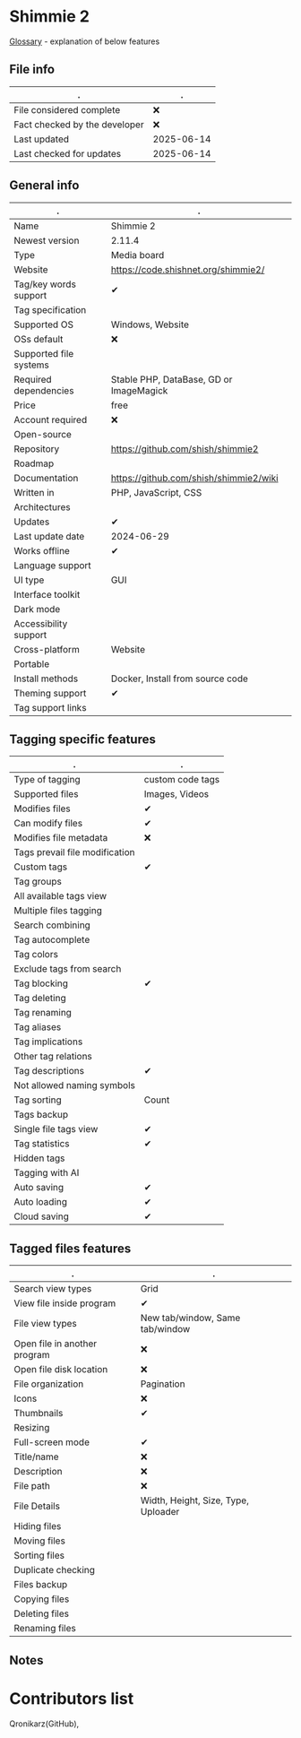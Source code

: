 # Shimmie 2
[Glossary](glossary.md) - explanation of below features

## File info
. | . |
---|---
File considered complete | ❌
Fact checked by the developer | ❌
Last updated | 2025-06-14
Last checked for updates | 2025-06-14

## General info
. | . |
---|---
Name | Shimmie 2
Newest version | 2.11.4
Type | Media board
Website | https://code.shishnet.org/shimmie2/
Tag/key words support | ✔
Tag specification | 
Supported OS | Windows, Website
OSs default | ❌
Supported file systems | 
Required dependencies | Stable PHP, DataBase, GD or ImageMagick
Price | free
Account required | ❌
Open-source | 
Repository | https://github.com/shish/shimmie2
Roadmap | 
Documentation | https://github.com/shish/shimmie2/wiki
Written in | PHP, JavaScript, CSS
Architectures | 
Updates | ✔
Last update date | 2024-06-29
Works offline | ✔
Language support | 
UI type | GUI
Interface toolkit | 
Dark mode | 
Accessibility support | 
Cross-platform | Website
Portable | 
Install methods | Docker, Install from source code
Theming support | ✔
Tag support links | 

## Tagging specific features
. | . |
---|---
Type of tagging | custom code tags
Supported files | Images, Videos
Modifies files | ✔
Can modify files | ✔
Modifies file metadata | ❌
Tags prevail file modification | 
Custom tags | ✔
Tag groups | 
All available tags view | 
Multiple files tagging | 
Search combining | 
Tag autocomplete | 
Tag colors | 
Exclude tags from search | 
Tag blocking | ✔
Tag deleting | 
Tag renaming | 
Tag aliases | 
Tag implications | 
Other tag relations | 
Tag descriptions | ✔
Not allowed naming symbols | 
Tag sorting | Count
Tags backup | 
Single file tags view | ✔
Tag statistics | ✔
Hidden tags | 
Tagging with AI | 
Auto saving | ✔
Auto loading | ✔
Cloud saving | ✔

## Tagged files features
. | . |
---|---
Search view types | Grid
View file inside program | ✔
File view types | New tab/window, Same tab/window
Open file in another program | ❌
Open file disk location | ❌
File organization | Pagination
Icons | ❌
Thumbnails | ✔
Resizing | 
Full-screen mode | ✔
Title/name | ❌
Description | ❌
File path | ❌
File Details | Width, Height, Size, Type, Uploader
Hiding files | 
Moving files | 
Sorting files | 
Duplicate checking | 
Files backup | 
Copying files | 
Deleting files | 
Renaming files | 

## Notes


# Contributors list
Qronikarz(GitHub), 

